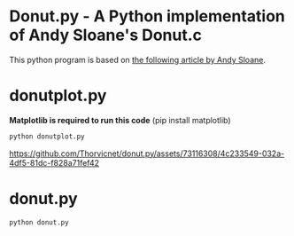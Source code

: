 # Donut.py - A Python implementation of Andy Sloane's Donut.c

This python program is based on [the following article by Andy Sloane](https://www.a1k0n.net/2011/07/20/donut-math.html).


# donutplot.py

**Matplotlib is required to run this code** (pip install matplotlib)

```bash
python donutplot.py
```

https://github.com/Thorvicnet/donut.py/assets/73116308/4c233549-032a-4df5-81dc-f828a71fef42

# donut.py

```bash
python donut.py
```

